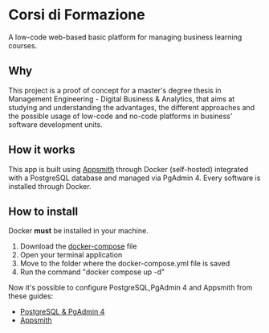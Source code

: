 <h1> Corsi di Formazione </h1>

A low-code web-based basic platform for managing business learning courses.

<h2> Why </h2>

This project is a proof of concept for a master's degree thesis in Management Engineering - Digital Business & Analytics, that aims at studying and understanding the advantages, the different approaches and the possible usage of low-code and no-code platforms in business' software development units.

<h2> How it works </h2>

This app is built using <a href="https://github.com/appsmithorg">Appsmith</a> through Docker (self-hosted) integrated with a PostgreSQL database and managed via PgAdmin 4. Every software is installed through Docker.

<h2> How to install </h2>

Docker <b>must</b> be installed in your machine.

<ol>
  <li>Download the <a href="https://github.com/GianlucaLostuzzo/thesis_poc/blob/master/docker-compose.yml" target="_blank">docker-compose</a> file</li>
  <li>Open your terminal application</li>
  <li>Move to the folder where the docker-compose.yml file is saved</li>
  <li>Run the command "docker compose up -d"</li>
</ol>

Now it's possible to configure PostgreSQL,PgAdmin 4 and Appsmith from these guides:
<ul>
  <li><a href="https://github.com/GianlucaLostuzzo/thesis-poc-documentation/tree/main/postgres"> PostgreSQL & PgAdmin 4</a></li>
  <li><a href="https://github.com/GianlucaLostuzzo/thesis-poc-documentation/tree/main/appsmith"> Appsmith</a></li>
</ul>
